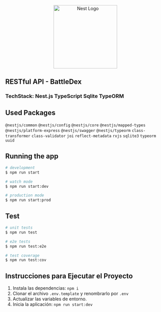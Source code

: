 <p align="center">
  <a href="http://nestjs.com/" target="blank"><img src="https://nestjs.com/img/logo-small.svg" width="200" alt="Nest Logo" /></a>
</p>

[circleci-image]: https://img.shields.io/circleci/build/github/nestjs/nest/master?token=abc123def456
[circleci-url]: https://circleci.com/gh/nestjs/nest

## RESTful API - BattleDex


### TechStack: Nest.js TypeScript Sqlite TypeORM

## Used Packages

`@nestjs/common`
`@nestjs/config`
`@nestjs/core`
`@nestjs/mapped-types`
`@nestjs/platform-express`
`@nestjs/swagger`
`@nestjs/typeorm`
`class-transformer`
`class-validator`
`joi`
`reflect-metadata`
`rxjs`
`sqlite3`
`typeorm`
`uuid`

## Running the app

```bash
# development
$ npm run start

# watch mode
$ npm run start:dev

# production mode
$ npm run start:prod
```

## Test

```bash
# unit tests
$ npm run test

# e2e tests
$ npm run test:e2e

# test coverage
$ npm run test:cov
```

## Instrucciones para Ejecutar el Proyecto
1. Instala las dependencias: `npm i`
2. Clonar el archivo `.env.template` y renombrarlo por `.env`
3. Actualizar las variables de entorno.
4. Inicia la aplicación:
   `npm run start:dev`
